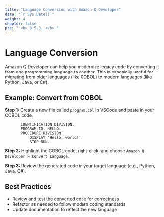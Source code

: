 ```yaml
---
title: "Language Conversion with Amazon Q Developer"
date: "`r Sys.Date()`"
weight: 4
chapter: false
pre: " <b> 3.5.3. </b> "
---
```


# Language Conversion

Amazon Q Developer can help you modernize legacy code by converting it from one programming language to another. This is especially useful for migrating from older languages (like COBOL) to modern languages (like Python, Java, or C#).

## Example: Convert from COBOL

**Step 1:** Create a new file called `program.cbl` in VSCode and paste in your COBOL code.

```cobol
       IDENTIFICATION DIVISION.
       PROGRAM-ID. HELLO.
       PROCEDURE DIVISION.
           DISPLAY 'Hello, world!'.
           STOP RUN.
```

**Step 2:** Highlight the COBOL code, right-click, and choose `Amazon Q Developer > Convert Language`.

**Step 3:** Review the generated code in your target language (e.g., Python, Java, C#).

## Best Practices
- Review and test the converted code for correctness
- Refactor as needed to follow modern coding standards
- Update documentation to reflect the new language
